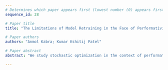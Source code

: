 ```yaml
--- 
# Determines which paper appears first (lowest number (0) appears first)
sequence_id: 28

# Paper title 
title: "The Limitations of Model Retraining in the Face of Performativity"

# Paper authors 
authors: "Anmol Kabra; Kumar Kshitij Patel"

# Paper abstract 
abstract: "We study stochastic optimization in the context of performative shifts, where the data distribution changes in response to the deployed model. We demonstrate that naive retraining can be provably suboptimal even for simple distribution shifts. The issue worsens when models are retrained given a finite number of samples at each retraining step. We show that adding regularization to retraining corrects both of these issues, attaining provably optimal models in the face of distribution shifts. Our work advocates rethinking how machine learning models are retrained in the presence of performative effects."

--- 
```

